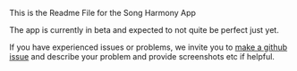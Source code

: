 This is the Readme File for the Song Harmony App

The app is currently in beta and expected to not quite be perfect just yet.

If you have experienced issues or problems, we invite you to [make a github issue](https://github.com/benlieb/harmony_public/issues) and describe your problem and provide screenshots etc if helpful.
